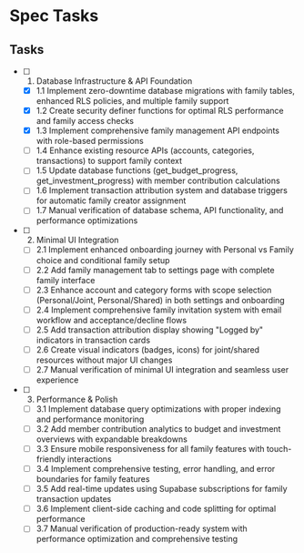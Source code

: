 # Spec Tasks

## Tasks

- [ ] 1. Database Infrastructure & API Foundation
  - [x] 1.1 Implement zero-downtime database migrations with family tables, enhanced RLS policies, and multiple family support
  - [x] 1.2 Create security definer functions for optimal RLS performance and family access checks
  - [x] 1.3 Implement comprehensive family management API endpoints with role-based permissions
  - [ ] 1.4 Enhance existing resource APIs (accounts, categories, transactions) to support family context
  - [ ] 1.5 Update database functions (get_budget_progress, get_investment_progress) with member contribution calculations
  - [ ] 1.6 Implement transaction attribution system and database triggers for automatic family creator assignment
  - [ ] 1.7 Manual verification of database schema, API functionality, and performance optimizations

- [ ] 2. Minimal UI Integration
  - [ ] 2.1 Implement enhanced onboarding journey with Personal vs Family choice and conditional family setup
  - [ ] 2.2 Add family management tab to settings page with complete family interface
  - [ ] 2.3 Enhance account and category forms with scope selection (Personal/Joint, Personal/Shared) in both settings and onboarding
  - [ ] 2.4 Implement comprehensive family invitation system with email workflow and acceptance/decline flows
  - [ ] 2.5 Add transaction attribution display showing "Logged by" indicators in transaction cards
  - [ ] 2.6 Create visual indicators (badges, icons) for joint/shared resources without major UI changes
  - [ ] 2.7 Manual verification of minimal UI integration and seamless user experience

- [ ] 3. Performance & Polish
  - [ ] 3.1 Implement database query optimizations with proper indexing and performance monitoring
  - [ ] 3.2 Add member contribution analytics to budget and investment overviews with expandable breakdowns
  - [ ] 3.3 Ensure mobile responsiveness for all family features with touch-friendly interactions
  - [ ] 3.4 Implement comprehensive testing, error handling, and error boundaries for family features
  - [ ] 3.5 Add real-time updates using Supabase subscriptions for family transaction updates
  - [ ] 3.6 Implement client-side caching and code splitting for optimal performance
  - [ ] 3.7 Manual verification of production-ready system with performance optimization and comprehensive testing
